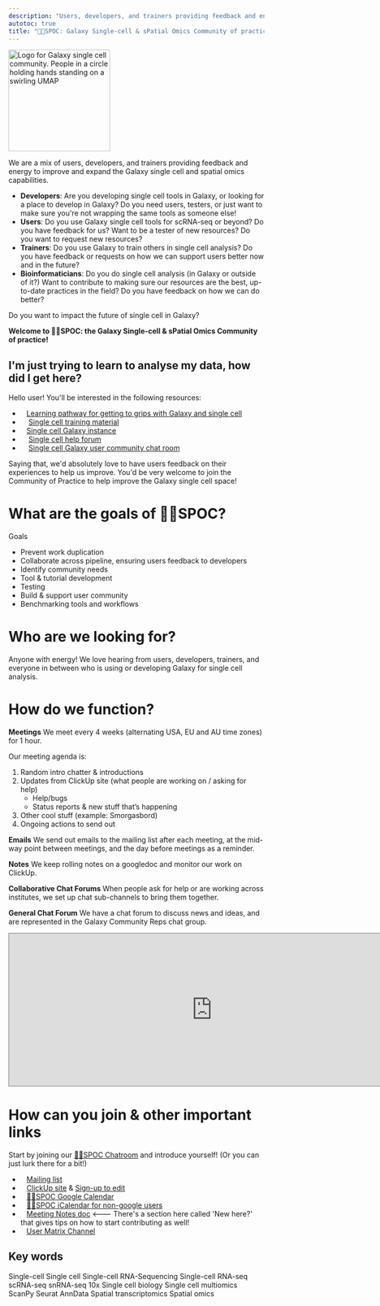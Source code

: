 ```yaml
---
description: "Users, developers, and trainers providing feedback and energy to improve and expand the Galaxy single cell and spatial omics capabilities."
autotoc: true
title: "🖖🏾SPOC: Galaxy Single-cell & sPatial Omics Community of practice"
---
```


<slot name="/community/sig/common_linkbox" />

<img class="img-fluid float-right" src="/community/sig/singlecell/SC-CoP.png" style="width:200px;" alt="Logo for Galaxy single cell community. People in a circle holding hands standing on a swirling UMAP"/>

We are a mix of users, developers, and trainers providing feedback and energy to improve and expand the Galaxy single cell and spatial omics capabilities.
 - **Developers**: Are you developing single cell tools in Galaxy, or looking for a place to develop in Galaxy? Do you need users, testers, or just want to make sure you're not wrapping the same tools as someone else!
 - **Users**: Do you use Galaxy single cell tools for scRNA-seq or beyond? Do you have feedback for us? Want to be a tester of new resources? Do you want to request new resources?
 - **Trainers**: Do you use Galaxy to train others in single cell analysis? Do you have feedback or requests on how we can support users better now and in the future?
 - **Bioinformaticians**: Do you do single cell analysis (in Galaxy or outside of it?) Want to contribute to making sure our resources are the best, up-to-date practices in the field? Do you have feedback on how we can do better?

Do you want to impact the future of single cell in Galaxy?

**Welcome to 🖖🏾SPOC: the Galaxy Single-cell & sPatial Omics Community of practice!**

## I'm just trying to learn to analyse my data, how did I get here?
Hello user! You'll be interested in the following resources:

 - <i class="fa fa-road" aria-hidden="true"></i>&nbsp;&nbsp;  [Learning pathway for getting to grips with Galaxy and single cell](https://training.galaxyproject.org/training-material/learning-pathways/intro_single_cell.html)
 - <i class="fa fa-book" aria-hidden="true"></i>&nbsp; &nbsp; [Single cell training material](https://training.galaxyproject.org/training-material/topics/single-cell/)
 - <i class="fa fa-tv" aria-hidden="true"></i>&nbsp;&nbsp;   [Single cell Galaxy instance](https://singlecell.usegalaxy.eu)
 - <i class="fa fa-question-circle-o" aria-hidden="true"></i>&nbsp; &nbsp;  [Single cell help forum](https://help.galaxyproject.org/tag/scrna)
 - <i class="fa fa-comments-o" aria-hidden="true"></i>&nbsp; &nbsp; [Single cell Galaxy user community chat room](https://matrix.to/#/#Galaxy-Training-Network_galaxy-single-cell:gitter.im)

Saying that, we'd absolutely love to have users feedback on their experiences to help us improve. You'd be very welcome to join the Community of Practice to help improve the Galaxy single cell space!

# What are the goals of 🖖🏾SPOC?

<i class="fa fa-bullseye" aria-hidden="true"></i> Goals
- Prevent work duplication
- Collaborate across pipeline, ensuring users feedback to developers
- Identify community needs
- Tool & tutorial development
- Testing
- Build & support user community
- Benchmarking tools and workflows

# Who are we looking for?

Anyone with energy! We love hearing from users, developers, trainers, and everyone in between who is using or developing Galaxy for single cell analysis.

# How do we function?

**Meetings** We meet every 4 weeks (alternating USA, EU and AU time zones) for 1 hour.

Our meeting agenda is:
1. Random intro chatter & introductions
2. Updates from ClickUp site (what people are working on / asking for help)
    - <i class="fa fa-optin-monster" aria-hidden="true"></i> Help/bugs
    - Status reports & new stuff that’s happening
3. Other cool stuff (example: Smorgasbord)
4. Ongoing actions to send out

**Emails** We send out emails to the mailing list after each meeting, at the mid-way point between meetings, and the day before meetings as a reminder.

**Notes** We keep rolling notes on a googledoc and monitor our work on ClickUp.

**Collaborative Chat Forums** When people ask for help or are working across institutes, we set up chat sub-channels to bring them together.

**General Chat Forum** We have a chat forum to discuss news and ideas, and are represented in the Galaxy Community Reps chat group.

<iframe src="https://calendar.google.com/calendar/embed?height=600&wkst=1&bgcolor=%239E69AF&ctz=Europe%2FBerlin&title=Galaxy%20Single%20Cell%20Community%20of%20Practice&showNav=1&showPrint=0&showTabs=1&showCalendars=0&mode=AGENDA&src=Z2FsYXh5LnNjLmNvcEBnbWFpbC5jb20&color=%23039BE5" style="border:solid 1px #777" width="800" height="300" frameborder="0" scrolling="no"></iframe>

# How can you join & other important links

Start by joining our <i class="fa fa-coffee" aria-hidden="true"></i> [🖖🏾SPOC Chatroom](https://matrix.to/#/#spoc3:matrix.org) and introduce yourself! (Or you can just lurk there for a bit!)

 - <i class="fa fa-envelope" aria-hidden="true"></i>&nbsp;&nbsp;   [Mailing list](https://lists.galaxyproject.org/lists/single-cell-cop.lists.galaxyproject.org/)
 - <i class="fa fa-trello" aria-hidden="true"></i>&nbsp;&nbsp; [ClickUp site](https://sharing.clickup.com/9015477668/b/h/5-90152810734-2/557452707486fef) & [Sign-up to edit](https://forms.gle/TgCyHMiBcwFBskef6)
 - <i class="fa fa-calendar" aria-hidden="true"></i>&nbsp;&nbsp; [🖖🏾SPOC Google Calendar](https://calendar.google.com/calendar/embed?src=galaxy.sc.cop%40gmail.com&ctz=Europe%2FLondon)
 - <i class="fa fa-calendar" aria-hidden="true"></i>&nbsp;&nbsp; [🖖🏾SPOC iCalendar for non-google users](https://calendar.google.com/calendar/ical/galaxy.sc.cop%40gmail.com/public/basic.ics)
 - <i class="fa fa-list-alt" aria-hidden="true"></i>&nbsp;&nbsp; [Meeting Notes doc](https://docs.google.com/document/d/19W--oeFoEgfZbw9MWvky_A__554th-VG3ryOqtfmHSA/edit?usp=sharing) <--- There's a section here called 'New here?' that gives tips on how to start contributing as well!
 - <i class="fa fa-comments-o" aria-hidden="true"></i>&nbsp;&nbsp; [User Matrix Channel](https://matrix.to/#/#Galaxy-Training-Network_galaxy-single-cell:gitter.im)

## Key words

Single-cell
Single cell
Single-cell RNA-Sequencing
Single-cell RNA-seq
scRNA-seq
snRNA-seq
10x
Single cell biology
Single cell multiomics
ScanPy
Seurat
AnnData
Spatial transcriptomics
Spatial omics
